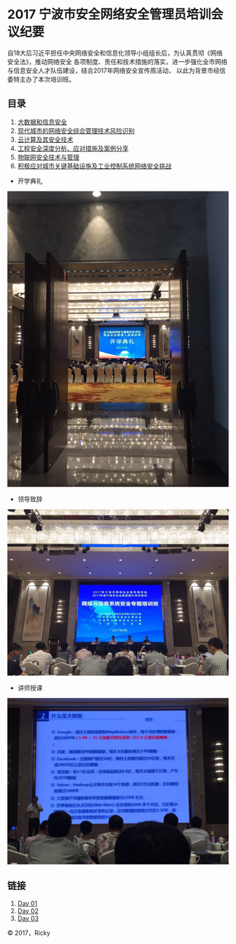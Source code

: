 
# 2017 宁波市安全网络安全管理员培训会议纪要


   自18大后习近平担任中央网络安全和信息化领导小组组长后，为认真贯彻《网络安全法》，推动网络安全
各项制度、责任和技术措施的落实，进一步强化全市网络与信息安全人才队伍建设，结合2017年网络安全宣传周活动，
以此为背景市经信委特主办了本次培训班。



## 目录

1. [大数据和信息安全](topic_01.md)
2. [现代城市的网络安全综合管理技术风险识别](topic_02.md)
3. [云计算及其安全技术](topic_03.md)
4. [工程安全深度分析、应对措施及案例分享](topic_01.md)
5. [物联网安全技术与管理](topic_01.md)
6. [积极应对城市关键基础设施及工业控制系统网络安全挑战](topic_01.md)

* 开学典礼
                                 
 ![](https://github.com/AnShengTec/Network-Security-Management/blob/master/image/WechatIMG66.jpeg)

 * 领导致辞
                                 
 ![](https://github.com/AnShengTec/Network-Security-Management/blob/master/image/WechatIMG67.jpeg)

 * 讲师授课
                                 
 ![](https://github.com/AnShengTec/Network-Security-Management/blob/master/image/WechatIMG68.jpeg)


## 链接

1. [Day 01](topic_01.md)
2. [Day 02](topic_02.md)
3. [Day 03](topic_03.md)

&copy; 2017，Ricky
